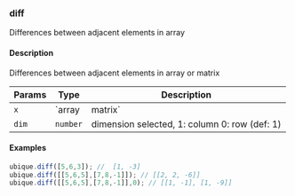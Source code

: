 ### diff
Differences between adjacent elements in array


#### Description

Differences between adjacent elements in array or matrix


|Params|Type|Description
|---------|----|-----------
|`x` | `array|matrix` | array of values
|`dim` | `number` | dimension selected, 1: column 0: row (def: 1)


#### Examples

```js
ubique.diff([5,6,3]); //  [1, -3]
ubique.diff([[5,6,5],[7,8,-1]]); // [[2, 2, -6]]
ubique.diff([[5,6,5],[7,8,-1]],0); // [[1, -1], [1, -9]]
```


